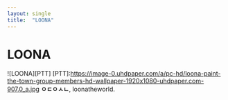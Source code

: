 ```yaml
---
layout: single
title:  "LOONA"
---
```


# LOONA

![LOONA][PTT]
[PTT]:https://image-0.uhdpaper.com/a/pc-hd/loona-paint-the-town-group-members-hd-wallpaper-1920x1080-uhdpaper.com-907.0_a.jpg
**ㅇㄷㅇㅅㄴ**, loonatheworld.
